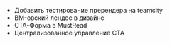 * Добавить тестирование пререндера на teamcity
* BM-овский лендос в дизайне
* CTA-Форма в MustRead
* Централизованное управление CTA
